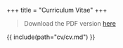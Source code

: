 +++
title = "Curriculum Vitae"
+++

> Download the PDF version [here](/pablo_ramon_guevara_cv.pdf)

{{ include(path="cv/cv.md") }}
